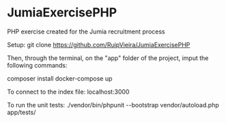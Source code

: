 # JumiaExercisePHP

PHP exercise created for the Jumia recruitment process

Setup: git clone https://github.com/RuipVieira/JumiaExercisePHP

Then, through the terminal, on the "app" folder of the project, imput the following commands:

composer install
docker-compose up

To connect to the index file:
localhost:3000

To run the unit tests:
./vendor/bin/phpunit --bootstrap vendor/autoload.php app/tests/

